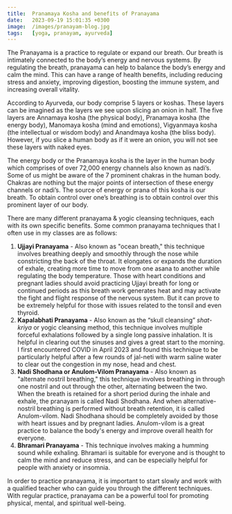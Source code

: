 ```yaml
---
title:  Pranamaya Kosha and benefits of Pranayama
date:   2023-09-19 15:01:35 +0300
image:  /images/pranayam-blog.jpg
tags:   [yoga, pranayam, ayurveda]
---
```


The Pranayama is a practice to regulate or expand our breath. Our breath is intimately connected to the body’s energy and nervous systems. By regulating the breath, pranayama can help to balance the body’s energy and calm the mind. This can have a range of health benefits, including reducing stress and anxiety, improving digestion, boosting the immune system, and increasing overall vitality.

According to Ayurveda, our body comprise 5 layers or koshas. These layers can be imagined as the layers we see upon slicing an onion in half. The five layers are Annamaya kosha (the physical body), Pranamaya kosha (the energy body), Manomaya kosha (mind and emotions), Vigyanmaya kosha (the intellectual or wisdom body) and Anandmaya kosha (the bliss body). However, if you slice a human body as if it were an onion, you will not see these layers with naked eyes.

The energy body or the Pranamaya kosha is the layer in the human body which comprises of over 72,000 energy channels also known as nadi’s. Some of us might be aware of the 7 prominent chakras in the human body. Chakras are nothing but the major points of intersection of these energy channels or nadi’s. The source of energy or prana of this kosha is our breath. To obtain control over one’s breathing is to obtain control over this prominent layer of our body.

There are many different pranayama & yogic cleansing techniques, each with its own specific benefits. Some common pranayama techniques that I often use in my classes are as follows:

1.  **Ujjayi Pranayama** - Also known as "ocean breath," this technique involves breathing deeply and smoothly through the nose while constricting the back of the throat. It elongates or expands the duration of exhale, creating more time to move from one asana to another while regulating the body temperature. Those with heart conditions and pregnant ladies should avoid practicing Ujjayi breath for long or continued periods as this breath work generates heat and may activate the fight and flight response of the nervous system. But it can prove to be extremely helpful for those with issues related to the tonsil and even thyroid.
2.  **Kapalabhati Pranayama** - Also known as the “skull cleansing” *shat-kriya* or yogic cleansing method, this technique involves multiple forceful exhalations followed by a single long passive inhalation. It is helpful in clearing out the sinuses and gives a great start to the morning. I first encountered COVID in April 2023 and found this technique to be particularly helpful after a few rounds of jal-neti with warm saline water to clear out the congestion in my nose, head and chest.
3.  **Nadi Shodhana or Anulom-Vilom Pranayama** - Also known as "alternate nostril breathing," this technique involves breathing in through one nostril and out through the other, alternating between the two. When the breath is retained for a short period during the inhale and exhale, the pranayam is called Nadi Shodhana. And when alternative-nostril breathing is performed without breath retention, it is called Anulom-vilom. Nadi Shodhana should be completely avoided by those with heart issues and by pregnant ladies. Anulom-vilom is a great practice to balance the body's energy and improve overall health for everyone.
4.  **Bhramari Pranayama** - This technique involves making a humming sound while exhaling. Bhramari is suitable for everyone and is thought to calm the mind and reduce stress, and can be especially helpful for people with anxiety or insomnia.  
    
In order to practice pranayama, it is important to start slowly and work with a qualified teacher who can guide you through the different techniques. With regular practice, pranayama can be a powerful tool for promoting physical, mental, and spiritual well-being.
